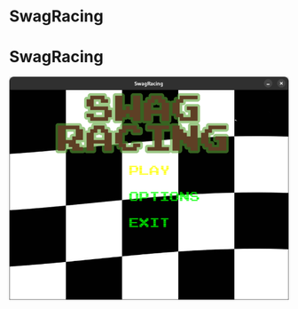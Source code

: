 # SwagRacing
# SwagRacing
![Alt text](Resources/Images/MainMenuPreview.png?raw=true "Swag Asteroids Main Menu")
